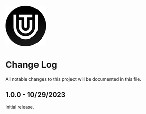 ![icon-bw_sm.png](./images/icon-bw_sm.png)

# Change Log

All notable changes to this project will be documented in this file.

## 1.0.0 - 10/29/2023

Initial release.
